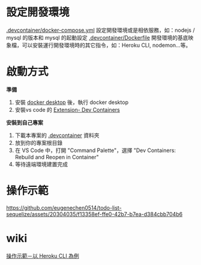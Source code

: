 # 設定開發環境
[.devcontainer/docker-compose.yml](./.devcontainer/docker-compose.yml) 設定開發環境或是相依服務，如：nodejs / mysql 的版本和 mysql 的起動設定
[.devcontainer/Dockerfile](./.devcontainer/Dockerfile) 開發環境的基底映象檔，可以安裝運行開發環境時的其它指令，如：Heroku CLI, nodemon…等。

# 啟動方式
**準備**
1. 安裝 [docker desktop](https://www.docker.com/) 後，執行 docker desktop
2. 安裝vs code 的 [Extension- Dev Containers](https://marketplace.visualstudio.com/items?itemName=ms-vscode-remote.remote-containers)

**安裝到自己專案**
1. 下載本專案的 [.devcontainer](./.devcontainer) 資料夾
2. 放到你的專案根目錄
3. 在 VS Code 中，打開 "Command Palette"，選擇 "Dev Containers: Rebuild and Reopen in Container" 
4. 等待遠端環境建置完成

# 操作示範
https://github.com/eugenechen0514/todo-list-sequelize/assets/20304035/f13358ef-ffe0-42b7-b7ea-d384cbb704b6

# wiki
[操作示範－以 Heroku CLI 為例](https://github.com/eugenechen0514/todo-list-sequelize-devcontainer/wiki/%E6%93%8D%E4%BD%9C%E7%A4%BA%E7%AF%84%EF%BC%8D%E4%BB%A5-Heroku-CLI-%E7%82%BA%E4%BE%8B)

